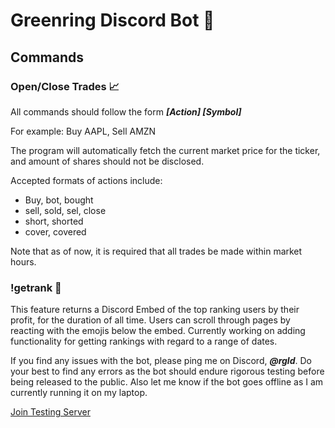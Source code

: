 # Greenring Discord Bot 🤖

## Commands
### Open/Close Trades 📈
All commands should follow the form _**[Action] [Symbol]**_

For example: Buy AAPL, Sell AMZN

The program will automatically fetch the current market price for the ticker, and amount of shares should not be disclosed.

Accepted formats of actions include:
- Buy, bot, bought
- sell, sold, sel, close
- short, shorted
- cover, covered

Note that as of now, it is required that all trades be made within market hours.

### !getrank 🥇

This feature returns a Discord Embed of the top ranking users by their profit, for the duration of all time. Users can scroll through pages by reacting with the emojis below the embed. Currently working on adding functionality for getting rankings with regard to a range of dates. 




If you find any issues with the bot, please ping me on Discord, _**@rgld**_. Do your best to find any errors as the bot should endure rigorous testing before being released to the public. Also let me know if the bot goes offline as I am currently running it on my laptop.

[Join Testing Server](https://discord.gg/6SYV2nJV)
